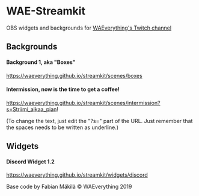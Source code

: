 # WAE-Streamkit
OBS widgets and backgrounds for [WAEverything's Twitch channel](https://twitch.tv/waeverything)

## Backgrounds
#### Background 1, aka "Boxes"
https://waeverything.github.io/streamkit/scenes/boxes

#### Intermission, now is the time to get a coffee!
https://waeverything.github.io/streamkit/scenes/intermission?s=Striimi_alkaa_pian!

(To change the text, just edit the "?s=" part of the URL. Just remember that the spaces needs to be written as underline.)

## Widgets

#### Discord Widget 1.2
https://waeverything.github.io/streamkit/widgets/discord

Base code by Fabian Mäkilä
© WAEverything 2019

